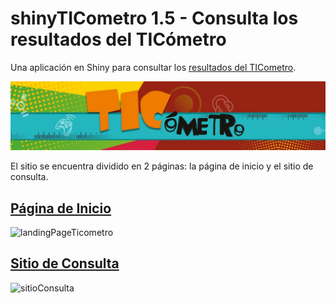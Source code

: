 # shinyTICometro 1.5 - Consulta los resultados del TICómetro




Una aplicación en Shiny para consultar los [resultados del TICometro](https://educatic.unam.mx/publicaciones/informes-ticometro.html).

![el logo del ticometro](https://github.com/dar4datascience/shinyTICometro/blob/main/ShinyApps/TICometro_Landing/www/logo_ticometro.jpg "logo-del-ticometro")

El sitio se encuentra dividido en 2 páginas: la página de inicio y el sitio de consulta.

## [Página de Inicio](http://132.248.10.243:3838/El-Duque/TICometro_Landing/)

![landingPageTicometro]()

## [Sitio de Consulta](http://132.248.10.243:3838/El-Duque/Directivos_TICometro/)

![sitioConsulta]()

